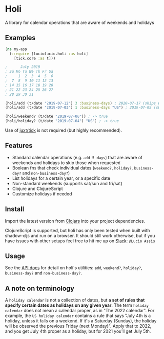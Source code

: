 # Holi

A library for calendar operations that are aware of weekends and holidays

## Examples

```clojure
(ns my-app
  (:require [luciolucio.holi :as holi]
    [tick.core :as t]))

;      July 2019
; Su Mo Tu We Th Fr Sa
;     1  2  3  4  5  6
;  7  8  9 10 11 12 13
; 14 15 16 17 18 19 20
; 21 22 23 24 25 26 27
; 28 29 30 31

(holi/add (t/date "2019-07-12") 3 :business-days) ; 2020-07-17 (skips weekends)
(holi/add (t/date "2019-07-03") 1 :business-days "US") ; 2019-07-05 (skips 4th of July as a US holiday)

(holi/weekend? (t/date "2019-07-06")) ; -> true
(holi/holiday? (t/date "2019-07-04") "US") ; -> true
```

Use of [juxt/tick](https://github.com/juxt/tick) is not required (but highly recommended).

## Features

* Standard calendar operations (e.g. `add 5 days`) that are aware of weekends and holidays to skip those when requested
* Boolean fns that check individual dates (`weekend?`, `holiday?`, `business-day?` and `non-business-day?`)
* List holidays for a certain year, or a specific date
* Non-standard weekends (supports sat/sun and fri/sat)
* Clojure and ClojureScript
* Customize holidays if needed

## Install

Import the latest version from [Clojars](https://clojars.org/io.github.luciolucio/holi) into your project dependencies.

ClojureScript is supported, but holi has only been tested when built with shadow-cljs and run on a
browser. It should still work otherwise, but if you have issues with other setups feel free to hit me up
on [Slack](http://clojurians.slack.com): `@Lucio Assis`

## Usage

See the [API docs](https://cljdoc.org/d/io.github.luciolucio/holi/0.17.0/api/luciolucio.holi) for detail on holi's
utilities: `add`, `weekend?`, `holiday?`, `business-day?` and `non-business-day?`.

## A note on terminology

A `holiday calendar` is not a collection of dates, but **a set of rules that specify certain dates as holidays on any
given year**. The term `holiday calendar` does not mean a calendar proper, as in "The 2022 calendar". For example, the
`US holiday calendar` contains a rule that says "July 4th is a holiday, unless it falls on a weekend.
If it's a Saturday (Sunday), the holiday will be observed the previous Friday (next Monday)". Apply that to 2022, and
you get July 4th proper as a holiday, but for 2021 you'll get July 5th.
